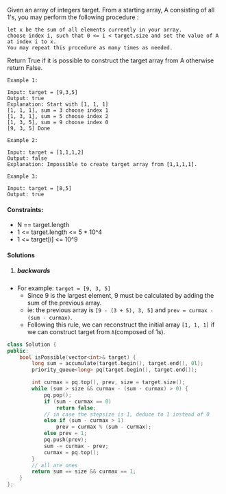 Given an array of integers target. From a starting array, A consisting of all 1's, you may perform the following procedure :

    let x be the sum of all elements currently in your array.
    choose index i, such that 0 <= i < target.size and set the value of A at index i to x.
    You may repeat this procedure as many times as needed.

Return True if it is possible to construct the target array from A otherwise return False.

 

```
Example 1:

Input: target = [9,3,5]
Output: true
Explanation: Start with [1, 1, 1] 
[1, 1, 1], sum = 3 choose index 1
[1, 3, 1], sum = 5 choose index 2
[1, 3, 5], sum = 9 choose index 0
[9, 3, 5] Done

Example 2:

Input: target = [1,1,1,2]
Output: false
Explanation: Impossible to create target array from [1,1,1,1].

Example 3:

Input: target = [8,5]
Output: true
```

 

#### Constraints:

-    N == target.length
-    1 <= target.length <= 5 * 10^4
-    1 <= target[i] <= 10^9


#### Solutions

1. ##### backwards

- For example: `target = [9, 3, 5]`
    - Since 9 is the largest element, 9 must be calculated by adding the sum of the previous array.
    - ie: the previous array is `[9 - (3 + 5), 3, 5]` and `prev = curmax - (sum - curmax)`.
    - Following this rule, we can reconstruct the initial array `[1, 1, 1]` if we can construct target from `A`(composed of 1s).

```cpp
class Solution {
public:
    bool isPossible(vector<int>& target) {
        long sum = accumulate(target.begin(), target.end(), 0l);
        priority_queue<long> pq(target.begin(), target.end());

        int curmax = pq.top(), prev, size = target.size();
        while (sum > size && curmax - (sum - curmax) > 0) {
            pq.pop();
            if (sum - curmax == 0)
                return false;
            // in case the stepsize is 1, deduce to 1 instead of 0
            else if (sum - curmax > 1) 
                prev = curmax % (sum - curmax);
            else prev = 1;
            pq.push(prev);
            sum -= curmax - prev;
            curmax = pq.top();
        }
        // all are ones
        return sum == size && curmax == 1;
    }
};
```